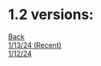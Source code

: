 # 1.2 versions:
<a href="https://notblocked.github.io">Back</a>
<br>
<a href="https://notblocked.github.io/index/1-13-24.html">1/13/24 (Recent)</a>
<br>
<a href="https://notblocked.github.io/index/1-12-24.html">1/12/24</a>
